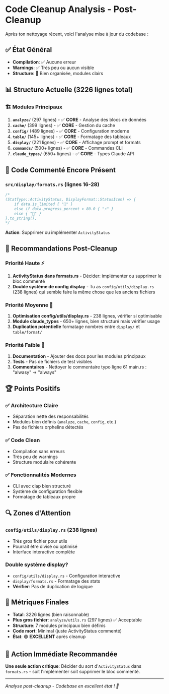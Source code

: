 # Code Cleanup Analysis - Post-Cleanup

Après ton nettoyage récent, voici l'analyse mise à jour du codebase :

## ✅ État Général
- **Compilation**: ✅ Aucune erreur
- **Warnings**: ✅ Très peu ou aucun visible
- **Structure**: 🔧 Bien organisée, modules clairs

## 📊 Structure Actuelle (3226 lignes total)

### 🏗️ Modules Principaux
1. **`analyze/`** (297 lignes) - ✅ **CORE** - Analyse des blocs de données
2. **`cache/`** (399 lignes) - ✅ **CORE** - Gestion du cache
3. **`config/`** (489 lignes) - ✅ **CORE** - Configuration moderne 
4. **`table/`** (145+ lignes) - ✅ **CORE** - Formatage des tableaux
5. **`display/`** (221 lignes) - ✅ **CORE** - Affichage prompt et formats
6. **`commands/`** (500+ lignes) - ✅ **CORE** - Commandes CLI
7. **`claude_types/`** (650+ lignes) - ✅ **CORE** - Types Claude API

## 🧹 Code Commenté Encore Présent

### `src/display/formats.rs` (lignes 16-28)
```rust
/*
(StatType::ActivityStatus, DisplayFormat::StatusIcon) => {
    if data.is_limited { "🚫" }
    else if data.progress_percent > 80.0 { "⚡" }
    else { "🧠" }
}.to_string(),
*/
```
**Action**: Supprimer ou implémenter `ActivityStatus`

## 🎯 Recommandations Post-Cleanup

### Priorité Haute ⚡
1. **ActivityStatus dans formats.rs** - Décider: implémenter ou supprimer le bloc commenté
2. **Double système de config display** - Tu as `config/utils/display.rs` (238 lignes) qui semble faire la même chose que les anciens fichiers

### Priorité Moyenne 🔧
1. **Optimisation config/utils/display.rs** - 238 lignes, vérifier si optimisable
2. **Module claude_types** - 650+ lignes, bien structuré mais vérifier usage
3. **Duplication potentielle** formatage nombres entre `display/` et `table/format/`

### Priorité Faible 📝
1. **Documentation** - Ajouter des docs pour les modules principaux
2. **Tests** - Pas de fichiers de test visibles
3. **Commentaires** - Nettoyer le commentaire typo ligne 61 main.rs : "alwasy" -> "always"

## 🏆 Points Positifs

### ✅ Architecture Claire
- Séparation nette des responsabilités
- Modules bien définis (`analyze`, `cache`, `config`, etc.)
- Pas de fichiers orphelins détectés

### ✅ Code Clean
- Compilation sans erreurs
- Très peu de warnings
- Structure modulaire cohérente

### ✅ Fonctionnalités Modernes
- CLI avec clap bien structuré
- Système de configuration flexible
- Formatage de tableaux propre

## 🔍 Zones d'Attention

### `config/utils/display.rs` (238 lignes)
- Très gros fichier pour utils
- Pourrait être divisé ou optimisé
- Interface interactive complète

### Double système display?
- `config/utils/display.rs` - Configuration interactive
- `display/formats.rs` - Formatage des stats
- **Vérifier**: Pas de duplication de logique

## 📏 Métriques Finales

- **Total**: 3226 lignes (bien raisonnable)
- **Plus gros fichier**: `analyze/utils.rs` (297 lignes) ✅ Acceptable
- **Structure**: 7 modules principaux bien définis
- **Code mort**: Minimal (juste ActivityStatus commenté)
- **État**: 🟢 **EXCELLENT** après cleanup

## 🎯 Action Immédiate Recommandée

**Une seule action critique**: Décider du sort d'`ActivityStatus` dans `formats.rs` - soit l'implémenter soit supprimer le bloc commenté.

---
*Analyse post-cleanup - Codebase en excellent état ! 🎉*